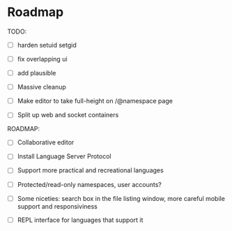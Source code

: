 # Roadmap

TODO:
  - [ ] harden setuid setgid
  - [ ] fix overlapping ui
  - [ ] add plausible

  - [ ] Massive cleanup
  - [ ] Make editor to take full-height on /@namespace page
  - [ ] Split up web and socket containers

ROADMAP:
  - [ ] Collaborative editor
  - [ ] Install Language Server Protocol
  - [ ] Support more practical and recreational languages
  - [ ] Protected/read-only namespaces, user accounts?
  - [ ] Some niceties: search box in the file listing window, more
          careful mobile support and responsiviness
  - [ ] REPL interface for languages that support it

